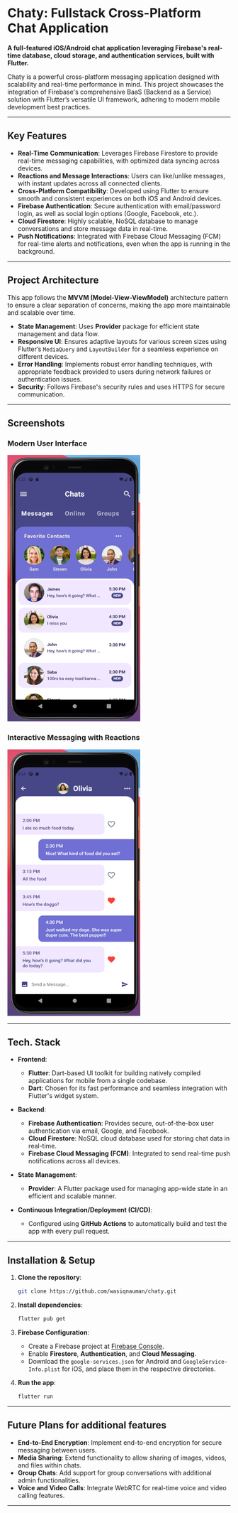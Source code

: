 # Chaty: Fullstack Cross-Platform Chat Application

**A full-featured iOS/Android chat application leveraging Firebase's real-time database, cloud storage, and authentication services, built with Flutter.**

Chaty is a powerful cross-platform messaging application designed with scalability and real-time performance in mind. This project showcases the integration of Firebase's comprehensive BaaS (Backend as a Service) solution with Flutter’s versatile UI framework, adhering to modern mobile development best practices.

---

## Key Features

- **Real-Time Communication**: Leverages Firebase Firestore to provide real-time messaging capabilities, with optimized data syncing across devices.
- **Reactions and Message Interactions**: Users can like/unlike messages, with instant updates across all connected clients.
- **Cross-Platform Compatibility**: Developed using Flutter to ensure smooth and consistent experiences on both iOS and Android devices.
- **Firebase Authentication**: Secure authentication with email/password login, as well as social login options (Google, Facebook, etc.).
- **Cloud Firestore**: Highly scalable, NoSQL database to manage conversations and store message data in real-time.
- **Push Notifications**: Integrated with Firebase Cloud Messaging (FCM) for real-time alerts and notifications, even when the app is running in the background.

---

## Project Architecture

This app follows the **MVVM (Model-View-ViewModel)** architecture pattern to ensure a clear separation of concerns, making the app more maintainable and scalable over time.

- **State Management**: Uses **Provider** package for efficient state management and data flow.
- **Responsive UI**: Ensures adaptive layouts for various screen sizes using Flutter’s `MediaQuery` and `LayoutBuilder` for a seamless experience on different devices.
- **Error Handling**: Implements robust error handling techniques, with appropriate feedback provided to users during network failures or authentication issues.
- **Security**: Follows Firebase's security rules and uses HTTPS for secure communication.

---

## Screenshots

### Modern User Interface

<img src="./assets/images/readme-1.png" alt="Chaty UI" width="300" height="600">

### Interactive Messaging with Reactions

<img src="./assets/images/readme-2.png" alt="Like/Unlike messages" width="300" height="600">

---

## Tech. Stack

- **Frontend**:
  - **Flutter**: Dart-based UI toolkit for building natively compiled applications for mobile from a single codebase.
  - **Dart**: Chosen for its fast performance and seamless integration with Flutter's widget system.
- **Backend**:
  - **Firebase Authentication**: Provides secure, out-of-the-box user authentication via email, Google, and Facebook.
  - **Cloud Firestore**: NoSQL cloud database used for storing chat data in real-time.
  - **Firebase Cloud Messaging (FCM)**: Integrated to send real-time push notifications across all devices.
- **State Management**:

  - **Provider**: A Flutter package used for managing app-wide state in an efficient and scalable manner.

- **Continuous Integration/Deployment (CI/CD)**:
  - Configured using **GitHub Actions** to automatically build and test the app with every pull request.

---

## Installation & Setup

1. **Clone the repository**:

   ```bash
   git clone https://github.com/wasiqnauman/chaty.git
   ```

2. **Install dependencies**:

   ```bash
   flutter pub get
   ```

3. **Firebase Configuration**:

   - Create a Firebase project at [Firebase Console](https://console.firebase.google.com/).
   - Enable **Firestore**, **Authentication**, and **Cloud Messaging**.
   - Download the `google-services.json` for Android and `GoogleService-Info.plist` for iOS, and place them in the respective directories.

4. **Run the app**:
   ```bash
   flutter run
   ```

---

## Future Plans for additional features

- **End-to-End Encryption**: Implement end-to-end encryption for secure messaging between users.
- **Media Sharing**: Extend functionality to allow sharing of images, videos, and files within chats.
- **Group Chats**: Add support for group conversations with additional admin functionalities.
- **Voice and Video Calls**: Integrate WebRTC for real-time voice and video calling features.

---
